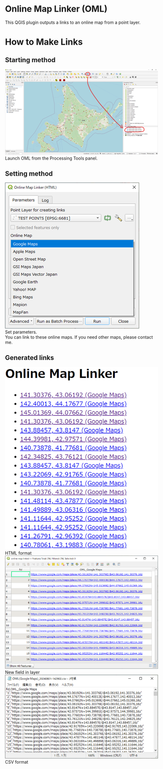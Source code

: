 # Online Map Linker (OML)
This QGIS plugin outputs a links to an online map from a point layer.
# How to Make Links
## Starting method
![001](./001.png)<br>
Launch OML from the Processing Tools panel.<br>
## Setting method
![005](./005.png)<br>
Set parameters.<br>
You can link to these online maps. If you need other maps, please contact me.<br>
## Generated links
![002](./002.png)<br>
HTML format<br>
![003](./003.png)<br>
New field in layer<br>
![004](./004.png)<br>
CSV format
